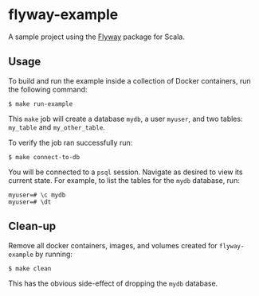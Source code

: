 # flyway-example

A sample project using the [Flyway](https://flywaydb.org/) package for Scala.

## Usage

To build and run the example inside a collection of Docker containers, run the following command:
```
$ make run-example
```

This `make` job will create a database `mydb`, a user `myuser`, and two tables: `my_table` and `my_other_table`.

To verify the job ran successfully run:
```
$ make connect-to-db
```

You will be connected to a `psql` session. Navigate as desired to view its current state. For example,
to list the tables for the `mydb` database, run:
```
myuser=# \c mydb
myuser=# \dt
```

## Clean-up
Remove all docker containers, images, and volumes created for `flyway-example` by running:
```
$ make clean
```
This has the obvious side-effect of dropping the `mydb` database.




